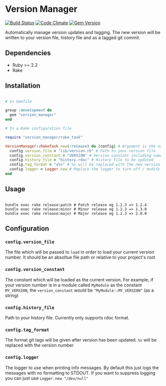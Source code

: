 # Version Manager

[![Build Status](https://travis-ci.org/tpbowden/version_manager.svg?branch=master)](https://travis-ci.org/tpbowden/version_manager) [![Code Climate](https://codeclimate.com/github/tpbowden/version_manager/badges/gpa.svg)](https://codeclimate.com/github/tpbowden/version_manager) [![Gem Version](https://badge.fury.io/rb/version_manager.svg)](https://badge.fury.io/rb/version_manager)

Automatically manage version updates and tagging. The new version will be written to your version file,
history file and as a tagged git commit.

## Dependencies

* Ruby >= 2.2
* Rake

## Installation

```ruby

# In Gemfile

group :development do
  gem "version_manager"
end

# In a Rake configuration file

require "version_manager/rake_task"

VersionManager::RakeTask.new(:release) do |config| # Argument is the namespace for tasks
  config.version_file = "lib/version.rb" # Path to your version file
  config.version_constant = "VERSION" # Version constant including namespaces
  config.history_file = "history.rdoc" # History file to be updated
  config.tag_format = "v%s" # %s will be replaced with the new version as tag names
  config.logger = Logger.new # Replace the logger to turn off / modify stdout logging
end

```

## Usage

```

bundle exec rake release:patch # Patch release eg 1.2.3 => 1.2.4
bundle exec rake release:minor # Minor release eg 1.2.3 => 1.3.0
bundle exec rake release:major # Major release eg 1.2.3 => 2.0.0

```

## Configuration

### `config.version_file`

The file which will be passed to `load` in order to load your current version number. It should be an absoltue
file path or relative to your project's root

### `config.version_constant`

The constant which will be loaded as the current version. For example, if your version number is in a module
called `MyModule` as the constant `MY_VERSION`, the `version_constant` would be `"MyModule::MY_VERSION"` (as a string)

### `config.history_file`

Path to your history file. Currently only supports rdoc format.

### `config.tag_format`

The format git tags will be given after version has been updated. `%s` will be replaced with the version number

### `config.logger`

The logger to use when printing info messages. By default this just logs the messages with no formatting to STDOUT.
If you want to suppress logging you can just use `Logger.new "/dev/null"`
